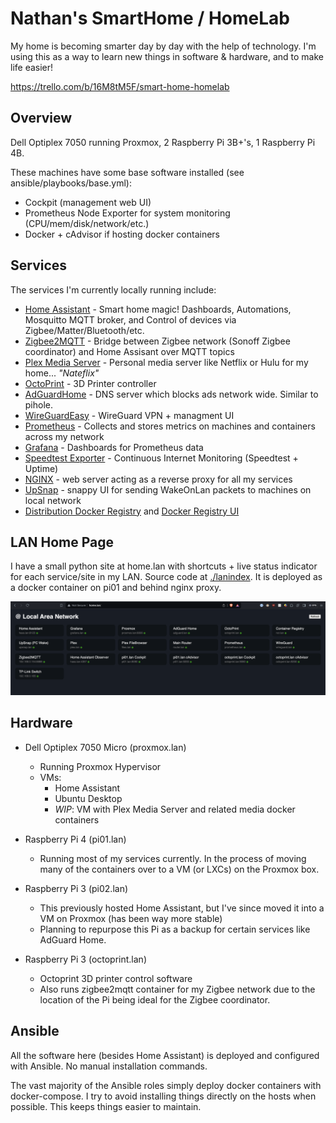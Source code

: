 # Nathan's SmartHome / HomeLab

My home is becoming smarter day by day with the help of technology. I'm using this as a way to learn new things in software & hardware, and to make life easier!

https://trello.com/b/16M8tM5F/smart-home-homelab

## Overview

Dell Optiplex 7050 running Proxmox, 2 Raspberry Pi 3B+'s, 1 Raspberry Pi 4B.

These machines have some base software installed (see ansible/playbooks/base.yml):

* Cockpit (management web UI)
* Prometheus Node Exporter for system monitoring (CPU/mem/disk/network/etc.)
* Docker + cAdvisor if hosting docker containers
 
## Services

The services I'm currently locally running include:

- [Home Assistant](https://www.home-assistant.io/) - Smart home magic! Dashboards, Automations, Mosquitto MQTT broker, and Control of devices via Zigbee/Matter/Bluetooth/etc.
- [Zigbee2MQTT](https://www.zigbee2mqtt.io/) - Bridge between Zigbee network (Sonoff Zigbee coordinator) and Home Assisant over MQTT topics
- [Plex Media Server](https://www.plex.tv/personal-media-server/) - Personal media server like Netflix or Hulu for my home... _"Nateflix"_
- [OctoPrint](https://octoprint.org/) - 3D Printer controller 
- [AdGuardHome](https://adguard.com/en/adguard-home/overview.html) - DNS server which blocks ads network wide. Similar to pihole.
- [WireGuardEasy](https://github.com/wg-easy/wg-easy) - WireGuard VPN + managment UI
- [Prometheus](https://prometheus.io/) - Collects and stores metrics on machines and containers across my network
- [Grafana](https://grafana.com/) - Dashboards for Prometheus data
- [Speedtest Exporter](https://github.com/MiguelNdeCarvalho/speedtest-exporter) - Continuous Internet Monitoring (Speedtest + Uptime)
- [NGINX](https://www.nginx.com/) - web server acting as a reverse proxy for all my services
- [UpSnap](https://github.com/seriousm4x/UpSnap) - snappy UI for sending WakeOnLan packets to machines on local network
- [Distribution Docker Registry](https://hub.docker.com/_/registry) and [Docker Registry UI](https://github.com/Joxit/docker-registry-ui)

## LAN Home Page

I have a small python site at home.lan with shortcuts + live status indicator for each service/site in my LAN. Source code at [./lanindex](./lanindex). It is deployed as a docker container on pi01 and behind nginx proxy.

<img width="1680" alt="Screenshot 2024-03-17 at 10 46 29 PM" src="./lanindex/docs/screenshot.png">


## Hardware


- Dell Optiplex 7050 Micro (proxmox.lan)
  - Running Proxmox Hypervisor
  - VMs:
    - Home Assistant
    - Ubuntu Desktop
    - _WIP_: VM with Plex Media Server and related media docker containers

- Raspberry Pi 4 (pi01.lan)
  - Running most of my services currently. In the process of moving many of the containers over to a VM (or LXCs) on the Proxmox box.

- Raspberry Pi 3 (pi02.lan)
  - This previously hosted Home Assistant, but I've since moved it into a VM on Proxmox (has been way more stable)
  - Planning to repurpose this Pi as a backup for certain services like AdGuard Home.

- Raspberry Pi 3 (octoprint.lan)
  - Octoprint 3D printer control software
  - Also runs zigbee2mqtt container for my Zigbee network due to the location of the Pi being ideal for the Zigbee coordinator.

## Ansible

All the software here (besides Home Assistant) is deployed and configured with Ansible. No manual installation commands.

The vast majority of the Ansible roles simply deploy docker containers with docker-compose. I try to avoid installing things directly on the hosts when possible. This keeps things easier to maintain.
